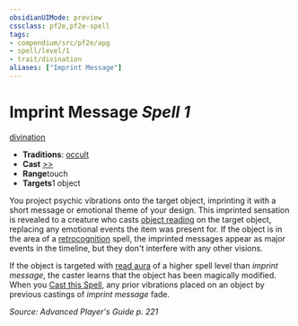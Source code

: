 ```yaml
---
obsidianUIMode: preview
cssclass: pf2e,pf2e-spell
tags:
- compendium/src/pf2e/apg
- spell/level/1
- trait/divination
aliases: ["Imprint Message"]
---
```

# Imprint Message *Spell 1*   
[divination](rules/traits/divination.md "Divination School Trait")  

- **Traditions**: [occult](rules/traits/occult.md "Occult Tradition Trait")
- **Cast** [>>](rules/core-rulebook/chapter-9-playing-the-game.md#Actions "Two-Action") 
- **Range**touch
- **Targets**1 object

You project psychic vibrations onto the target object, imprinting it with a short message or emotional theme of your design. This imprinted sensation is revealed to a creature who casts [object reading](compendium/spells/object-reading-apg.md) on the target object, replacing any emotional events the item was present for. If the object is in the area of a [retrocognition](compendium/spells/retrocognition.md) spell, the imprinted messages appear as major events in the timeline, but they don't interfere with any other visions.

If the object is targeted with [read aura](compendium/spells/read-aura.md) of a higher spell level than _imprint message_, the caster learns that the object has been magically modified. When you [Cast this Spell](rules/actions/cast-a-spell.md), any prior vibrations placed on an object by previous castings of _imprint message_ fade.

*Source: Advanced Player's Guide p. 221*